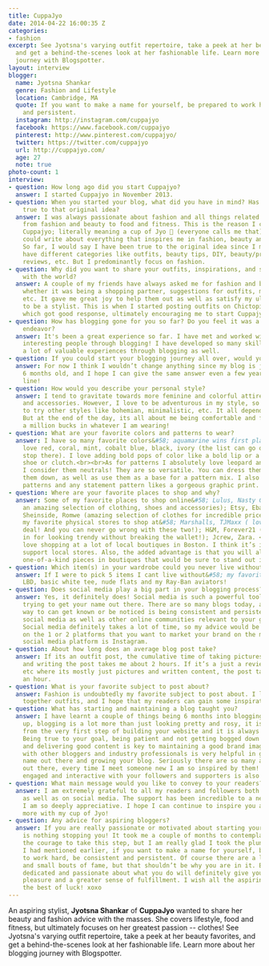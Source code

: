 ```yaml
---
title: CuppaJyo
date: 2014-04-22 16:00:35 Z
categories:
- fashion
excerpt: See Jyotsna's varying outfit repertoire, take a peek at her beauty favorites,
  and get a behind-the-scenes look at her fashionable life. Learn more about her blogging
  journey with Blogspotter.
layout: interview
blogger:
  name: Jyotsna Shankar
  genre: Fashion and Lifestyle
  location: Cambridge, MA
  quote: If you want to make a name for yourself, be prepared to work hard, be consistent
    and persistent.
  instagram: http://instagram.com/cuppajyo
  facebook: https://www.facebook.com/cuppajyo
  pinterest: http://www.pinterest.com/cuppajyo/
  twitter: https://twitter.com/cuppajyo
  url: http://cuppajyo.com/
  age: 27
  note: true
photo-count: 1
interview:
- question: How long ago did you start Cuppajyo?
  answer: I started Cuppajyo in November 2013.
- question: When you started your blog, what did you have in mind? Has it stayed pretty
    true to that original idea?
  answer: I was always passionate about fashion and all things related to lifestyle
    from fashion and beauty to food and fitness. This is the reason I called my blog
    Cuppajyo; literally meaning a cup of Jyo  (everyone calls me that) so that I
    could write about everything that inspires me in fashion, beauty and lifestyle.
    So far, I would say I have been true to the original idea since I make sure to
    have different categories like outfits, beauty tips, DIY, beauty/product/service
    reviews, etc. But I predominantly focus on fashion.
- question: Why did you want to share your outfits, inspirations, and style advice
    with the world?
  answer: A couple of my friends have always asked me for fashion and beauty advice
    whether it was being a shopping partner, suggestions for outfits, makeup tips
    etc. It gave me great joy to help them out as well as satisfy my ultimate wish
    to be a stylist. This is when I started posting outfits on Chictopia and Instagram,
    which got good response, ultimately encouraging me to start Cuppajyo!
- question: How has blogging gone for you so far? Do you feel it was a worthwhile
    endeavor?
  answer: It's been a great experience so far. I have met and worked with so many
    interesting people through blogging! I have developed so many skills and gained
    a lot of valuable experiences through blogging as well.
- question: If you could start your blogging journey all over, would you change anything?
  answer: For now I think I wouldn’t change anything since my blog is just around
    6 months old, and I hope I can give the same answer even a few years down the
    line!
- question: How would you describe your personal style?
  answer: I tend to gravitate towards more feminine and colorful attire, both in clothes
    and accessories. However, I love to be adventurous in my style, so I am not afraid
    to try other styles like bohemian, minimalistic, etc. It all depends on my mood!
    But at the end of the day, its all about me being comfortable and feeling like
    a million bucks in whatever I am wearing!
- question: What are your favorite colors and patterns to wear?
  answer: I have so many favorite colors&#58; aquamarine wins first place, but I also
    love red, coral, mint, cobalt blue, black, ivory (the list can go on but I’ll
    stop there). I love adding bold pops of color like a bold lip or a bold statement
    shoe or clutch.<br><br>As for patterns I absolutely love leopard and stripes;
    I consider them neutrals! They are so versatile. You can dress them up or dress
    them down, as well as use them as a base for a pattern mix. I also love floral
    patterns and any statement pattern likes a gorgeous graphic print.
- question: Where are your favorite places to shop and why?
  answer: Some of my favorite places to shop online&#58; Lulus, Nasty Gal (they have
    an amazing selection of clothing, shoes and accessories); Etsy, Ebay (for accessories);
    Sheinside, Romwe (amazing selection of clothes for incredible prices!) Some of
    my favorite physical stores to shop at&#58; Marshalls, TJMaxx ( love me a good
    deal! And you can never go wrong with these two!); H&M, Forever21 (again I’m all
    in for looking trendy without breaking the wallet!); Jcrew, Zara. <br><br>I also
    love shopping at a lot of local boutiques in Boston. I think it’s important to
    support local stores. Also, the added advantage is that you will always find unique,
    one-of-a-kind pieces in boutiques that would be sure to stand out in your outfit.
- question: Which item(s) in your wardrobe could you never live without?
  answer: If I were to pick 5 items I cant live without&#58; my favorite pair of jeans,
    LBD, basic white tee, nude flats and my Ray-Ban aviators!
- question: Does social media play a big part in your blogging process?
  answer: Yes, it definitely does! Social media is such a powerful tool when you are
    trying to get your name out there. There are so many blogs today, and the only
    way to can get known or be noticed is being consistent and persistent, both on
    social media as well as other online communities relevant to your genre of blogging.
    Social media definitely takes a lot of time, so my advice would be to concentrate
    on the 1 or 2 platforms that you want to market your brand on the most. My favorite
    social media platform is Instagram.
- question: About how long does an average blog post take?
  answer: If its an outfit post, the cumulative time of taking pictures, editing them
    and writing the post takes me about 2 hours. If it’s a just a review, a DIY post
    etc where its mostly just pictures and written content, the post takes me about
    an hour.
- question: What is your favorite subject to post about?
  answer: Fashion is undoubtedly my favorite subject to post about. I love to put
    together outfits, and I hope that my readers can gain some inspiration from them!
- question: What has starting and maintaining a blog taught you?
  answer: I have learnt a couple of things being 6 months into blogging now. First
    up, blogging is a lot more than just looking pretty and rosy, it is a lot of work
    from the very first step of building your website and it is always a work in progress.
    Being true to your goal, being patient and not getting bogged down by numbers
    and delivering good content is key to maintaining a good brand image. Networking
    with other bloggers and industry professionals is very helpful in getting your
    name out there and growing your blog. Seriously there are so many amazing bloggers
    out there, every time I meet someone new I am so inspired by them! Finally, being
    engaged and interactive with your followers and supporters is also very important.
- question: What main message would you like to convey to your readers?
  answer: I am extremely grateful to all my readers and followers both on my blog
    as well as on social media. The support has been incredible to a newbie like me,
    I am so deeply appreciative. I hope I can continue to inspire you all and a lot
    more with my cup of Jyo!
- question: Any advice for aspiring bloggers?
  answer: If you are really passionate or motivated about starting your blog, there
    is nothing stopping you! It took me a couple of months to contemplate and muster
    the courage to take this step, but I am really glad I took the plunge! But as
    I had mentioned earlier, if you want to make a name for yourself, be prepared
    to work hard, be consistent and persistent. Of course there are a lot of freebies
    and small bouts of fame, but that shouldn’t be why you are in it. Being patient,
    dedicated and passionate about what you do will definitely give you a lot more
    pleasure and a greater sense of fulfillment. I wish all the aspiring bloggers
    the best of luck! xoxo
---
```


An aspiring stylist, **Jyotsna Shankar** of **CuppaJyo** wanted to share her beauty and fashion advice with the masses. She covers lifestyle, food and fitness, but ultimately focuses on her greatest passion -- clothes! See Jyotsna's varying outfit repertoire, take a peek at her beauty favorites, and get a behind-the-scenes look at her fashionable life. Learn more about her blogging journey with Blogspotter.